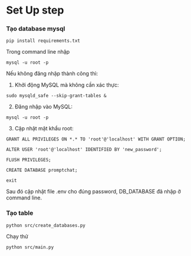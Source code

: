 # Set Up step

### Tạo database mysql

```
pip install requirements.txt
```
Trong command line nhập
```
mysql -u root -p
```
Nếu không đăng nhập thành công thì:
1. Khởi động MySQL mà không cần xác thực:
```
sudo mysqld_safe --skip-grant-tables &
```
2. Đăng nhập vào MySQL:
```
mysql -u root -p
```
3. Cập nhật mật khẩu root:
```
GRANT ALL PRIVILEGES ON *.* TO 'root'@'localhost' WITH GRANT OPTION;
```

```
ALTER USER 'root'@'localhost' IDENTIFIED BY 'new_password';
```

```
FLUSH PRIVILEGES;
```

```
CREATE DATABASE promptchat;
```

```
exit
```

Sau đó cập nhật file .env cho đúng password, DB_DATABASE đã nhập ở command line.

### Tạo table

```
python src/create_databases.py 
```
Chạy thử
```
python src/main.py
```
